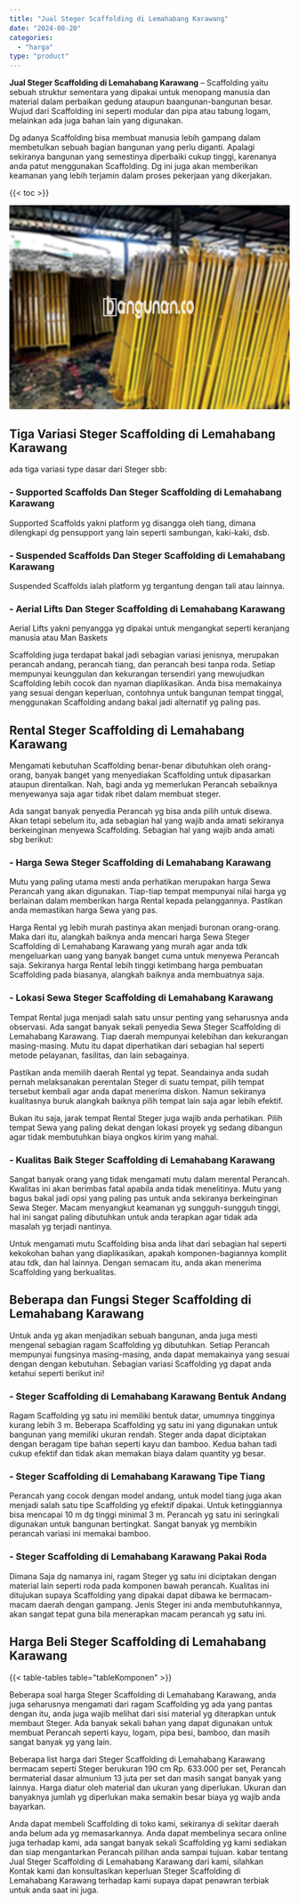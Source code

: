 ```yaml
---
title: "Jual Steger Scaffolding di Lemahabang Karawang"
date: "2024-08-20"
categories: 
  - "harga"
type: "product"
---
```


**Jual Steger Scaffolding di Lemahabang Karawang** – Scaffolding yaitu sebuah struktur sementara yang dipakai untuk menopang manusia dan material dalam perbaikan gedung ataupun baangunan-bangunan besar. Wujud dari Scaffolding ini seperti modular dan pipa atau tabung logam, melainkan ada juga bahan lain yang digunakan.

Dg adanya Scaffolding bisa membuat manusia lebih gampang dalam membetulkan sebuah bagian bangunan yang perlu diganti. Apalagi sekiranya bangunan yang semestinya diperbaiki cukup tinggi, karenanya anda patut menggunakan Scaffolding. Dg ini juga akan memberikan keamanan yang lebih terjamin dalam proses pekerjaan yang dikerjakan.

{{< toc >}}

![Jual Steger Scaffolding di Lemahabang Karawang](/images/sewa-scaffolding-steger-11.png)

## Tiga Variasi Steger Scaffolding di Lemahabang Karawang

ada tiga variasi type dasar dari Steger sbb:

### \- Supported Scaffolds Dan Steger Scaffolding di Lemahabang Karawang

Supported Scaffolds yakni platform yg disangga oleh tiang, dimana dilengkapi dg pensupport yang lain seperti sambungan, kaki-kaki, dsb.

### \- Suspended Scaffolds Dan Steger Scaffolding di Lemahabang Karawang

Suspended Scaffolds ialah platform yg tergantung dengan tali atau lainnya.

### \- Aerial Lifts Dan Steger Scaffolding di Lemahabang Karawang

Aerial Lifts yakni penyangga yg dipakai untuk mengangkat seperti keranjang manusia atau Man Baskets

Scaffolding juga terdapat bakal jadi sebagian variasi jenisnya, merupakan perancah andang, perancah tiang, dan perancah besi tanpa roda. Setiap mempunyai keunggulan dan kekurangan tersendiri yang mewujudkan Scaffolding lebih cocok dan nyaman diaplikasikan. Anda bisa memakainya yang sesuai dengan keperluan, contohnya untuk bangunan tempat tinggal, menggunakan Scaffolding andang bakal jadi alternatif yg paling pas.

## Rental Steger Scaffolding di Lemahabang Karawang

Mengamati kebutuhan Scaffolding benar-benar dibutuhkan oleh orang-orang, banyak banget yang menyediakan Scaffolding untuk dipasarkan ataupun direntalkan. Nah, bagi anda yg memerlukan Perancah sebaiknya menyewanya saja agar tidak ribet dalam membuat steger.

Ada sangat banyak penyedia Perancah yg bisa anda pilih untuk disewa. Akan tetapi sebelum itu, ada sebagian hal yang wajib anda amati sekiranya berkeinginan menyewa Scaffolding. Sebagian hal yang wajib anda amati sbg berikut:

### \- Harga Sewa Steger Scaffolding di Lemahabang Karawang

Mutu yang paling utama mesti anda perhatikan merupakan harga Sewa Perancah yang akan digunakan. Tiap-tiap tempat mempunyai nilai harga yg berlainan dalam memberikan harga Rental kepada pelanggannya. Pastikan anda memastikan harga Sewa yang pas.

Harga Rental yg lebih murah pastinya akan menjadi buronan orang-orang. Maka dari itu, alangkah baiknya anda mencari harga Sewa Steger Scaffolding di Lemahabang Karawang yang murah agar anda tdk mengeluarkan uang yang banyak banget cuma untuk menyewa Perancah saja. Sekiranya harga Rental lebih tinggi ketimbang harga pembuatan Scaffolding pada biasanya, alangkah baiknya anda membuatnya saja.

### \- Lokasi Sewa Steger Scaffolding di Lemahabang Karawang

Tempat Rental juga menjadi salah satu unsur penting yang seharusnya anda observasi. Ada sangat banyak sekali penyedia Sewa Steger Scaffolding di Lemahabang Karawang. Tiap daerah mempunyai kelebihan dan kekurangan masing-masing. Mutu itu dapat diperhatikan dari sebagian hal seperti metode pelayanan, fasilitas, dan lain sebagainya.

Pastikan anda memilih daerah Rental yg tepat. Seandainya anda sudah pernah melaksanakan perentalan Steger di suatu tempat, pilih tempat tersebut kembali agar anda dapat menerima diskon. Namun sekiranya kualitasnya buruk alangkah baiknya pilih tempat lain saja agar lebih efektif.

Bukan itu saja, jarak tempat Rental Steger juga wajib anda perhatikan. Pilih tempat Sewa yang paling dekat dengan lokasi proyek yg sedang dibangun agar tidak membutuhkan biaya ongkos kirim yang mahal.

### \- Kualitas Baik Steger Scaffolding di Lemahabang Karawang

Sangat banyak orang yang tidak mengamati mutu dalam merental Perancah. Kwalitas ini akan berimbas fatal apabila anda tidak menelitinya. Mutu yang bagus bakal jadi opsi yang paling pas untuk anda sekiranya berkeinginan Sewa Steger. Macam menyangkut keamanan yg sungguh-sungguh tinggi, hal ini sangat paling dibutuhkan untuk anda terapkan agar tidak ada masalah yg terjadi nantinya.

Untuk mengamati mutu Scaffolding bisa anda lihat dari sebagian hal seperti kekokohan bahan yang diaplikasikan, apakah komponen-bagiannya komplit atau tdk, dan hal lainnya. Dengan semacam itu, anda akan menerima Scaffolding yang berkualitas.

## Beberapa dan Fungsi Steger Scaffolding di Lemahabang Karawang

Untuk anda yg akan menjadikan sebuah bangunan, anda juga mesti mengenal sebagian ragam Scaffolding yg dibutuhkan. Setiap Perancah mempunyai fungsinya masing-masing, anda dapat memakainya yang sesuai dengan dengan kebutuhan. Sebagian variasi Scaffolding yg dapat anda ketahui seperti berikut ini!

### \- Steger Scaffolding di Lemahabang Karawang Bentuk Andang

Ragam Scaffolding yg satu ini memiliki bentuk datar, umumnya tingginya kurang lebih 3 m. Beberapa Scaffolding yg satu ini yang digunakan untuk bangunan yang memiliki ukuran rendah. Steger anda dapat diciptakan dengan beragam tipe bahan seperti kayu dan bamboo. Kedua bahan tadi cukup efektif dan tidak akan memakan biaya dalam quantity yg besar.

### \- Steger Scaffolding di Lemahabang Karawang Tipe Tiang

Perancah yang cocok dengan model andang, untuk model tiang juga akan menjadi salah satu tipe Scaffolding yg efektif dipakai. Untuk ketinggiannya bisa mencapai 10 m dg tinggi minimal 3 m. Perancah yg satu ini seringkali digunakan untuk bangunan bertingkat. Sangat banyak yg membikin perancah variasi ini memakai bamboo.

### \- Steger Scaffolding di Lemahabang Karawang Pakai Roda

Dimana Saja dg namanya ini, ragam Steger yg satu ini diciptakan dengan material lain seperti roda pada komponen bawah perancah. Kualitas ini ditujukan supaya Scaffolding yang dipakai dapat dibawa ke bermacam-macam daerah dengan gampang. Jenis Steger ini anda membutuhkannya, akan sangat tepat guna bila menerapkan macam perancah yg satu ini.

## Harga Beli Steger Scaffolding di Lemahabang Karawang

{{< table-tables table="tableKomponen" >}}

Beberapa soal harga Steger Scaffolding di Lemahabang Karawang, anda juga seharusnya mengamati dari ragam Scaffolding yg ada yang pantas dengan itu, anda juga wajib melihat dari sisi material yg diterapkan untuk membaut Steger. Ada banyak sekali bahan yang dapat digunakan untuk membuat Perancah seperti kayu, logam, pipa besi, bamboo, dan masih sangat banyak yg yang lain.

Beberapa list harga dari Steger Scaffolding di Lemahabang Karawang bermacam seperti Steger berukuran 190 cm Rp. 633.000 per set, Perancah bermaterial dasar almunium 13 juta per set dan masih sangat banyak yang lainnya. Harga diatur oleh material dan ukuran yang diperlukan. Ukuran dan banyaknya jumlah yg diperlukan maka semakin besar biaya yg wajib anda bayarkan.

Anda dapat membeli Scaffolding di toko kami, sekiranya di sekitar daerah anda belum ada yg memasarkannya. Anda dapat membelinya secara online juga terhadap kami, ada sangat banyak sekali Scaffolding yg kami sediakan dan siap mengantarkan Perancah pilihan anda sampai tujuan. kabar tentang Jual Steger Scaffolding di Lemahabang Karawang dari kami, silahkan Kontak kami dan konsultasikan keperluan Steger Scaffolding di Lemahabang Karawang terhadap kami supaya dapat penawran terbiak untuk anda saat ini juga.
